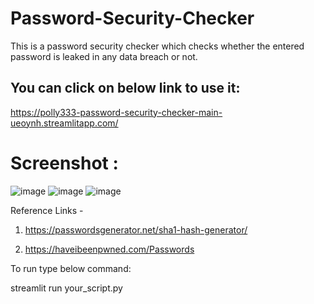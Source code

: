 # Password-Security-Checker
This is a password security checker which checks whether the entered password is leaked in any data breach or not.

## You can click on below link to use it:

https://polly333-password-security-checker-main-ueoynh.streamlitapp.com/


# Screenshot :
![image](https://user-images.githubusercontent.com/39195528/188302180-f0fb0233-2be8-4b32-8278-3f990badba86.png)
![image](https://user-images.githubusercontent.com/39195528/188302184-daf10b4a-cd18-441f-be69-21df6cd9d4ef.png)
![image](https://user-images.githubusercontent.com/39195528/188302186-5e79ab80-5770-4869-8675-e6e928a97a80.png)


<!--# Demo - 
https://user-images.githubusercontent.com/39195528/125184202-6c204700-e239-11eb-8326-721acb9dca1c.mp4 -->








Reference Links - 
1. https://passwordsgenerator.net/sha1-hash-generator/ 


2. https://haveibeenpwned.com/Passwords 


To run type below command:

streamlit run your_script.py
